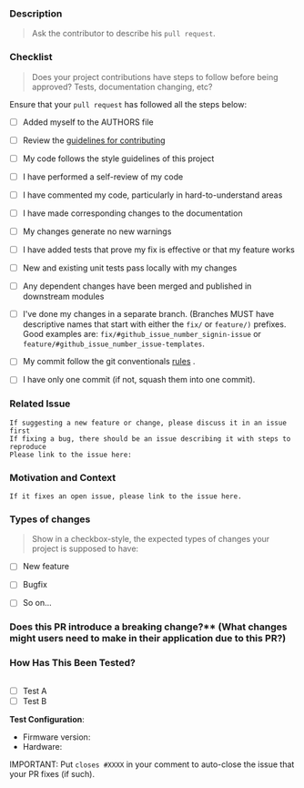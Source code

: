 ### Description

> Ask the contributor to describe his `pull request`.

### Checklist

> Does your project contributions have steps to follow before being approved? Tests, documentation changing, etc?

Ensure that your `pull request` has followed all the steps below:

- [ ] Added myself to the AUTHORS file
- [ ] Review the [guidelines for contributing](CONTRIBUTING.md)
- [ ] My code follows the style guidelines of this project
- [ ] I have performed a self-review of my code
- [ ] I have commented my code, particularly in hard-to-understand areas
- [ ] I have made corresponding changes to the documentation
- [ ] My changes generate no new warnings
- [ ] I have added tests that prove my fix is effective or that my feature works
- [ ] New and existing unit tests pass locally with my changes
- [ ] Any dependent changes have been merged and published in downstream modules
- [ ] I've done my changes in a separate branch. (Branches MUST have descriptive names that start with either the `fix/` or `feature/)` prefixes. Good examples are: `fix/#github_issue_number_signin-issue` or `feature/#github_issue_number_issue-templates`.
- [ ] My commit follow the git conventionals [rules](https://www.conventionalcommits.org/en/v1.0.0/) .

- [ ] I have only one commit (if not, squash them into one commit).

### Related Issue

```This project only accepts pull requests related to open issues
If suggesting a new feature or change, please discuss it in an issue first
If fixing a bug, there should be an issue describing it with steps to reproduce
Please link to the issue here:
```

### Motivation and Context

```Why is this change required? What problem does it solve? -->
If it fixes an open issue, please link to the issue here.
```

### Types of changes

> Show in a checkbox-style, the expected types of changes your project is supposed to have:

- [ ] New feature
- [ ] Bugfix
- [ ] So on...


### Does this PR introduce a breaking change?** (What changes might users need to make in their application due to this PR?)

### How Has This Been Tested?

```Please describe the tests that you ran to verify your changes. Provide instructions so we can reproduce. Please also list any relevant details for your test configuration. Don't hesitate to [upload](https://www.swisstransfer.com/en-us) test reports, shemas and/or any file that help understanding the tests workflow. 
```

- [ ] Test A
- [ ] Test B

**Test Configuration**:
* Firmware version:
* Hardware:

IMPORTANT: Put `closes #XXXX` in your comment to auto-close the issue that your PR fixes (if such).
